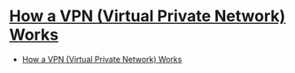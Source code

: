 # [How a VPN (Virtual Private Network) Works](https://computer.howstuffworks.com/vpn.htm)

- [How a VPN (Virtual Private Network) Works](#how-a-vpn-virtual-private-network-works)

